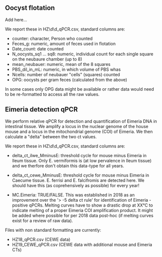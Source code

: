 ## Oocyst flotation

Add here... 

We report these in HZ\\d\\d_qPCR.csv, standard columns are: 

- counter: character, Person who counted
- Feces_g: numeric, amount of feces used in flotation
- Date_count: date counted
- N_oocysts_sq1 ... sq8: numeric, individual count for each single
   square on the neubaure chamber (up to 8)
- mean_neubauer: numeric, mean of the 8 squares 
- PBS_dil_in_mL: numeric, in which volume of PBS whas
- Ncells: number of neubauer "cells" (squares) counted 
- OPG: oocysts per gram feces (calculated from the above)

In some cases only OPG data might be available or rather data would
need to be re-formatted to access all the raw values.

## Eimeria detection qPCR

We perform relative qPCR for detection and quantification of Eimeria
DNA in intestinal tissue. We amplify a locus in the nuclear genome of
the house mouse and a locus in the mitochondrial genome (COI) of
Eimeria. We then calculate a "delta" between the two ct values.


We report these in HZ\\d\\d_qPCR.csv, standard columns are: 

- delta_ct_ilwe_MminusE: threshold cycle for mouse minus Eimeria in
  Ileum tissue. Only E. vermiformis is (at low pervalence in Ileum
  tissue) and we therfore don't obtain this data-type for all years.  

- delta_ct_cewe_MminusE: threshold cycle for mouse minus Eimeria in
  Caecume tissue. E. ferrisi and E. falcifromis are detected here. We
  should have this (as coprehensively as possible) for every year!

- MC.Eimeria: TRUE/FALSE. This was established in 2018 as an
  improvement over the '> -5 delta ct rule' for identification of
  Eimeria -positive qPCRs. Melting curves have to show a drastic drop
  at XX°C to indicate melting of a proper Eimeria COI amplification
  product. It might be added where possible for per 2018 data post-hoc
  (if melting curves exist for a review of raw data). 


Files with non standard formatting are currently:

- HZ18_qPCR.csv (CEWE data)
- HZ19_CEWE_qPCR.csv (CEWE data with additional mouse and Eimeria CTs)
